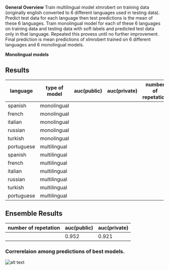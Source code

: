 **General Overview**
Train multilingual model xlmrobert on training data (originally english converted to 6 different languages used in testing data). Predict test data for each language then test predictions is the mean of these 6 languages. Train monolingual model for each of these 6 languages on training data and testing data with soft labels and predicted test data only in that language. Repeated this provess until no further improvement. Final prediction is mean predictions of xlmrobert trained on 6 different languages and 6 monolingual models.

**Monolingual models**




## Results

language| type of model | auc(public)|auc(private)|number of repetation
--- | --- | ---| ---|---
spanish|monolingual|||
french|monolingual|||
italian|monolingual|||
russian|monolingual|||
turkish|monolingual|||
portuguese|multilingual|||
spanish|multilingual|||
french|multilingual|||
italian|multilingual|||
russian|multilingual|||
turkish|multilingual|||
portuguese|multilingual|||



## Ensemble Results

 number of repetation|auc(public)|auc(private)
 |---|--- | ---
 ||0.952 | 0.921
 
 
 
 ### Correrelaion among predictions of best models.
![alt text]()
